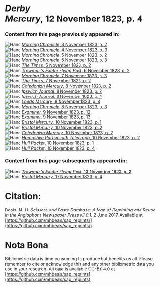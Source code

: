 # *Derby Mercury*, 12 November 1823, p. 4  
  
### Content from this page previously appeared in:  
![Hand](http://scissorsandpaste.net/wp-content/uploads/2017/06/smallhandpointer.png) [*Morning Chronicle*, 3 November 1823, p. 2](https://mhbeals.github.io/sap_html/Morning-Chronicle/Morning-Chronicle-3-November-1823-p-2)  
![Hand](http://scissorsandpaste.net/wp-content/uploads/2017/06/smallhandpointer.png) [*Morning Chronicle*, 4 November 1823, p. 3](https://mhbeals.github.io/sap_html/Morning-Chronicle/Morning-Chronicle-4-November-1823-p-3)  
![Hand](http://scissorsandpaste.net/wp-content/uploads/2017/06/smallhandpointer.png) [*Morning Chronicle*, 5 November 1823, p. 2](https://mhbeals.github.io/sap_html/Morning-Chronicle/Morning-Chronicle-5-November-1823-p-2)  
![Hand](http://scissorsandpaste.net/wp-content/uploads/2017/06/smallhandpointer.png) [*Morning Chronicle*, 5 November 1823, p. 3](https://mhbeals.github.io/sap_html/Morning-Chronicle/Morning-Chronicle-5-November-1823-p-3)  
![Hand](http://scissorsandpaste.net/wp-content/uploads/2017/06/smallhandpointer.png) [*The Times*, 5 November 1823, p. 2](https://mhbeals.github.io/sap_html/The-Times/The-Times-5-November-1823-p-2)  
![Hand](http://scissorsandpaste.net/wp-content/uploads/2017/06/smallhandpointer.png) [*Trewman's Exeter Flying Post*, 6 November 1823, p. 2](https://mhbeals.github.io/sap_html/Trewman's-Exeter-Flying-Post/Trewman's-Exeter-Flying-Post-6-November-1823-p-2)  
![Hand](http://scissorsandpaste.net/wp-content/uploads/2017/06/smallhandpointer.png) [*Morning Chronicle*, 7 November 1823, p. 3](https://mhbeals.github.io/sap_html/Morning-Chronicle/Morning-Chronicle-7-November-1823-p-3)  
![Hand](http://scissorsandpaste.net/wp-content/uploads/2017/06/smallhandpointer.png) [*The Times*, 7 November 1823, p. 2](https://mhbeals.github.io/sap_html/The-Times/The-Times-7-November-1823-p-2)  
![Hand](http://scissorsandpaste.net/wp-content/uploads/2017/06/smallhandpointer.png) [*Caledonian Mercury*, 8 November 1823, p. 2](https://mhbeals.github.io/sap_html/Caledonian-Mercury/Caledonian-Mercury-8-November-1823-p-2)  
![Hand](http://scissorsandpaste.net/wp-content/uploads/2017/06/smallhandpointer.png) [*Ipswich Journal*, 8 November 1823, p. 2](https://mhbeals.github.io/sap_html/Ipswich-Journal/Ipswich-Journal-8-November-1823-p-2)  
![Hand](http://scissorsandpaste.net/wp-content/uploads/2017/06/smallhandpointer.png) [*Ipswich Journal*, 8 November 1823, p. 4](https://mhbeals.github.io/sap_html/Ipswich-Journal/Ipswich-Journal-8-November-1823-p-4)  
![Hand](http://scissorsandpaste.net/wp-content/uploads/2017/06/smallhandpointer.png) [*Leeds Mercury*, 8 November 1823, p. 4](https://mhbeals.github.io/sap_html/Leeds-Mercury/Leeds-Mercury-8-November-1823-p-4)  
![Hand](http://scissorsandpaste.net/wp-content/uploads/2017/06/smallhandpointer.png) [*Morning Chronicle*, 8 November 1823, p. 3](https://mhbeals.github.io/sap_html/Morning-Chronicle/Morning-Chronicle-8-November-1823-p-3)  
![Hand](http://scissorsandpaste.net/wp-content/uploads/2017/06/smallhandpointer.png) [*Examiner*, 9 November 1823, p. 12](https://mhbeals.github.io/sap_html/Examiner/Examiner-9-November-1823-p-12)  
![Hand](http://scissorsandpaste.net/wp-content/uploads/2017/06/smallhandpointer.png) [*Examiner*, 9 November 1823, p. 13](https://mhbeals.github.io/sap_html/Examiner/Examiner-9-November-1823-p-13)  
![Hand](http://scissorsandpaste.net/wp-content/uploads/2017/06/smallhandpointer.png) [*Bristol Mercury*, 10 November 1823, p. 1](https://mhbeals.github.io/sap_html/Bristol-Mercury/Bristol-Mercury-10-November-1823-p-1)  
![Hand](http://scissorsandpaste.net/wp-content/uploads/2017/06/smallhandpointer.png) [*Bristol Mercury*, 10 November 1823, p. 2](https://mhbeals.github.io/sap_html/Bristol-Mercury/Bristol-Mercury-10-November-1823-p-2)  
![Hand](http://scissorsandpaste.net/wp-content/uploads/2017/06/smallhandpointer.png) [*Caledonian Mercury*, 10 November 1823, p. 2](https://mhbeals.github.io/sap_html/Caledonian-Mercury/Caledonian-Mercury-10-November-1823-p-2)  
![Hand](http://scissorsandpaste.net/wp-content/uploads/2017/06/smallhandpointer.png) [*Hampshire Portsmouth Telegraph*, 10 November 1823, p. 2](https://mhbeals.github.io/sap_html/Hampshire-Portsmouth-Telegraph/Hampshire-Portsmouth-Telegraph-10-November-1823-p-2)  
![Hand](http://scissorsandpaste.net/wp-content/uploads/2017/06/smallhandpointer.png) [*Hull Packet*, 10 November 1823, p. 1](https://mhbeals.github.io/sap_html/Hull-Packet/Hull-Packet-10-November-1823-p-1)  
![Hand](http://scissorsandpaste.net/wp-content/uploads/2017/06/smallhandpointer.png) [*Hull Packet*, 10 November 1823, p. 4](https://mhbeals.github.io/sap_html/Hull-Packet/Hull-Packet-10-November-1823-p-4)  
  
### Content from this page subsequently appeared in:  
![Hand](http://scissorsandpaste.net/wp-content/uploads/2017/06/smallhandpointer.png) [*Trewman's Exeter Flying Post*, 13 November 1823, p. 2](https://mhbeals.github.io/sap_html/Trewman's-Exeter-Flying-Post/Trewman's-Exeter-Flying-Post-13-November-1823-p-2)  
![Hand](http://scissorsandpaste.net/wp-content/uploads/2017/06/smallhandpointer.png) [*Bristol Mercury*, 17 November 1823, p. 4](https://mhbeals.github.io/sap_html/Bristol-Mercury/Bristol-Mercury-17-November-1823-p-4)  


# Citation: 

Beals. M. H. *Scissors and Paste Database: A Map of Reprinting and Reuse in the Anglophone Newspaper Press v.1.0.1.* 2 June 2017. Available at [https://github.com/mhbeals/sap_reprints/](https://github.com/mhbeals/sap_reprints/). 

# Nota Bona

Bibliometric data is time consuming to produce but benefits us all. Please remember to cite or acknowledge this and any other bibliometric data you use in your research. All data is available CC-BY 4.0 at [https://github.com/mhbeals/sap_reprints](https://github.com/mhbeals/sap_reprints)
